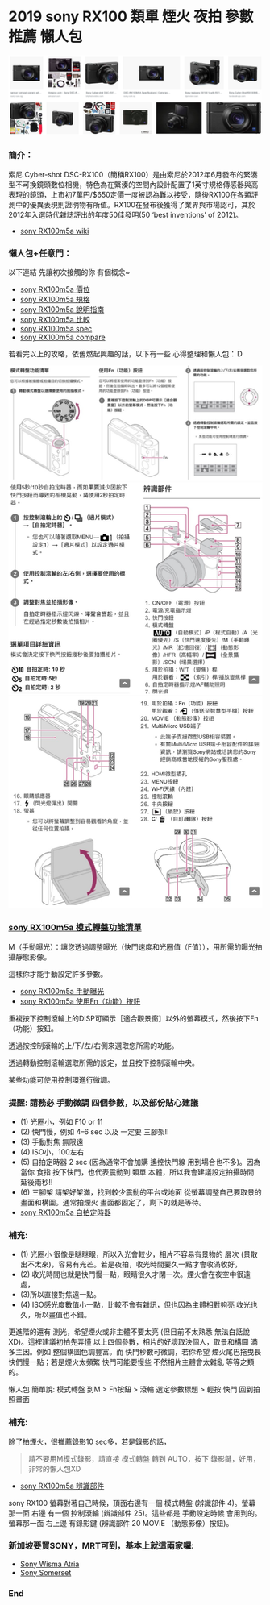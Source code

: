 # 2019 sony RX100 類單 煙火 夜拍 參數 推薦 懶人包

![f1](https://github.com/HCH1/blog/blob/master/fig/rx1.png)

### 簡介：
索尼 Cyber-shot DSC-RX100（簡稱RX100）是由索尼於2012年6月發布的緊湊型不可換鏡頭數位相機，特色為在緊湊的空間內設計配置了1英寸規格傳感器與高表現的鏡頭，上市初7萬円/$650定價一度被認為難以接受，隨後RX100在各類評測中的優異表現則證明物有所值。RX100在發布後獲得了業界與市場認可，其於2012年入選時代雜誌評出的年度50佳發明(50 ‘best inventions’ of 2012)。
- [sony RX100m5a wiki](https://www.google.com.tw/search?source=hp&ei=JzIkXMrUB42y9QOcxZ6YAg&q=sony+RX100m5a+wiki)

### 懶人包+任意門：
以下連結 先讓初次接觸的你 有個概念~
- [sony RX100m5a 價位](https://www.google.com.tw/search?source=hp&ei=JzIkXMrUB42y9QOcxZ6YAg&q=sony+RX100m5a+價位)
- [sony RX100m5a 規格](https://www.google.com.tw/search?source=hp&ei=JzIkXMrUB42y9QOcxZ6YAg&q=sony+RX100m5a+規格)
- [sony RX100m5a 說明指南](https://www.google.com.tw/search?source=hp&ei=JzIkXMrUB42y9QOcxZ6YAg&q=sony+RX100m5a+說明指南)
- [sony RX100m5a 比較](https://www.google.com.tw/search?source=hp&ei=JzIkXMrUB42y9QOcxZ6YAg&q=sony+RX100m5a+比較)
- [sony RX100m5a spec](https://www.google.com.tw/search?source=hp&ei=JzIkXMrUB42y9QOcxZ6YAg&q=sony+RX100m5a+spec)
- [sony RX100m5a compare](https://www.google.com.tw/search?source=hp&ei=JzIkXMrUB42y9QOcxZ6YAg&q=sony+RX100m5a+compare)

若看完以上的攻略，依舊燃起興趣的話，以下有一些 心得整理和懶人包：Ｄ

![f2](https://github.com/HCH1/blog/blob/master/fig/rx2.png)
![f3](https://github.com/HCH1/blog/blob/master/fig/rx3.png)
![f4](https://github.com/HCH1/blog/blob/master/fig/rx4.png)

### [sony RX100m5a 模式轉盤功能清單](https://www.google.com.tw/search?source=hp&ei=JzIkXMrUB42y9QOcxZ6YAg&q=sony+RX100m5a+模式轉盤功能清單)

M（手動曝光）：讓您透過調整曝光（快門速度和光圈值（F值）），用所需的曝光拍攝靜態影像。

這樣你才能手動設定許多參數。
- [sony RX100m5a 手動曝光](https://www.google.com.tw/search?source=hp&ei=JzIkXMrUB42y9QOcxZ6YAg&q=sony+RX100m5a+手動曝光)
- [sony RX100m5a 使用Fn（功能）按鈕](https://www.google.com.tw/search?source=hp&ei=JzIkXMrUB42y9QOcxZ6YAg&q=sony+RX100m5a+使用Fn（功能）按鈕)

重複按下控制滾輪上的DISP可顯示［適合觀景窗］以外的螢幕模式，然後按下Fn（功能）按鈕。

透過按控制滾輪的上/下/左/右側來選取您所需的功能。

透過轉動控制滾輪選取所需的設定，並且按下控制滾輪中央。

某些功能可使用控制環進行微調。

### 提醒: 請務必 手動微調 四個參數，以及部份貼心建議
- (1) 光圈小，例如 F10 or 11
- (2) 快門慢，例如 4–6 sec 以及 一定要 三腳架!!
- (3) 手動對焦 無限遠
- (4) ISO小，100左右
- (5) 自拍定時器 2 sec (因為通常不會加購 遙控快門線 用到場合也不多)。因為當你 食指 按下快門，也代表震動到 類單 本體，所以我會建議設定拍攝時間 延後兩秒!! 
- (6) 三腳架 請架好架滿，找到較少震動的平台或地面 從螢幕調整自己要取景的畫面和構圖。通常拍煙火 畫面都固定了，剩下的就是等待。
- [sony RX100m5a 自拍定時器](https://www.google.com.tw/search?source=hp&ei=JzIkXMrUB42y9QOcxZ6YAg&q=sony+RX100m5a+自拍定時器)

### 補充:
- (1) 光圈小 很像是瞇瞇眼，所以入光會較少，相片不容易有景物的 層次 (景散出不太來)，容易有光芒。若是夜拍，收光時間要久一點才會收滿收好，
- (2) 收光時間也就是快門慢一點，眼睛很久才閉一次。煙火會在夜空中很遠處，
- (3)所以直接對焦遠一點。
- (4) ISO感光度數值小一點，比較不會有雜訊，但也因為主體相對夠亮 收光也久，所以畫值也不錯。

更進階的還有 測光，希望煙火或非主體不要太亮 (但目前不太熟悉 無法白話說XD)。這裡建議初拍先弄懂 以上四個參數，相片的好壞取決個人，取景和構圖 滿多主因。例如 整個構圖色調豐富。而 快門秒數可微調，若你希望 煙火尾巴拖曳長 快們慢一點；若是煙火太頻繁 快門可能要慢些 不然相片主體會太雜亂 等等之類的。

懶人包 簡單說: 模式轉盤 到M > Fn按鈕 > 滾輪 選定參數標題 > 輕按 快門 回到拍照畫面

### 補充:
除了拍煙火，很推薦錄影10 sec多，若是錄影的話，
> 請不要用M模式錄影，請直接 模式轉盤 轉到 AUTO，按下 錄影鍵，好用，非常的懶人包XD
- [sony RX100m5a 辨識部件](https://www.google.com.tw/search?source=hp&ei=JzIkXMrUB42y9QOcxZ6YAg&q=sony+RX100m5a+辨識部件)

sony RX100 螢幕對著自己時候，頂面右邊有一個 模式轉盤 (辨識部件 4)。螢幕那一面 右邊 有一個 控制滾輪 (辨識部件 25)。這些都是 手動設定時候 會用到的。螢幕那一面 右上邊 有錄影鍵 (辨識部件 20 MOVIE （動態影像）按鈕)。

### 新加坡要買SONY，MRT可到，基本上就這兩家囉:
- [Sony Wisma Atria](https://www.google.com.tw/search?source=hp&ei=JzIkXMrUB42y9QOcxZ6YAg&q=Sony+Wisma+Atria)
- [Sony Somerset](https://www.google.com.tw/search?source=hp&ei=JzIkXMrUB42y9QOcxZ6YAg&q=Sony+Somerset)

### End
